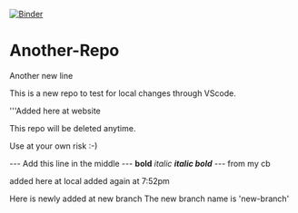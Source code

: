 [![Binder](https://mybinder.org/badge_logo.svg)](https://mybinder.org/v2/gh/mltzoho/Another-Repo/HEAD)


# Another-Repo

Another new line

This is a new repo to test for local changes through VScode.

'''Added here at website

This repo will be deleted anytime.

Use at your own risk :-)

--- Add this line in the middle
--- **bold** *italic* ***italic bold***
--- from my cb

added here at local
added again at 7:52pm

Here is newly added at new branch
The new branch name is 'new-branch'
